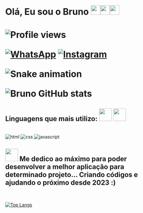 <h1>Olá, Eu sou o Bruno <img src="https://em-content.zobj.net/source/microsoft-teams/337/victory-hand_medium-light-skin-tone_270c-1f3fc_1f3fc.png" width="30px"><img src="https://em-content.zobj.net/source/microsoft-teams/337/eyes_1f440.png" width="30px"><img src="https://em-content.zobj.net/source/microsoft-teams/337/victory-hand_medium-light-skin-tone_270c-1f3fc_1f3fc.png" width="30px"><h1>

  <p><img src="https://komarev.com/ghpvc/?username=uBrunoO&color=yellow" alt="Profile views" /></p>
  
[![WhatsApp](https://img.shields.io/badge/WhatsApp-25D366?style=for-the-badge&logo=whatsapp&logoColor=white)](https://wa.me/5511966921072?text=Olá%20Bruno,%20vi%20seu%20perfil%20no%20GitHub,%20Você%20está%20disponível?)
[![Instagram](https://img.shields.io/badge/Instagram-E4405F?style=for-the-badge&logo=instagram&logoColor=white)](https://www.instagram.com/ubruno_o/)

![Snake animation](https://github.com/seu-usuário-aqui/uBrunoO/blob/output/github-contribution-grid-snake.svg)
  
![Bruno GitHub stats](https://github-readme-stats.vercel.app/api?username=uBrunoO&show_icons=true&theme=radical)

<h2> Linguagens que mais utilizo: <img src="https://em-content.zobj.net/source/microsoft-teams/337/technologist-medium-skin-tone_1f9d1-1f3fd-200d-1f4bb.png" width="40px"> <img src="https://em-content.zobj.net/source/microsoft-teams/337/alien-monster_1f47e.png" width="40px"></h2>

<div style="display: inline_block"><br/>
<img align="center" alt="html" src="https://img.shields.io/badge/HTML-239120?style=for-the-badge&logo=html5&logoColor=white">
<img align="center" alt="css" src="https://img.shields.io/badge/CSS3-1572B6?style=for-the-badge&logo=css3&logoColor=white">
<img align="center" alt="javascript" src="https://img.shields.io/badge/JavaScript-F7DF1E?style=for-the-badge&logo=javascript&logoColor=black">

  <br>
<h2><img src="https://em-content.zobj.net/source/microsoft-teams/337/hundred-points_1f4af.png" width="40px"> Me dedico ao máximo para poder desenvolver a melhor aplicação para determinado projeto... Criando códigos e ajudando o próximo desde 2023 :)</h2>
  
  <br/>
  

[![Top Langs](https://github-readme-stats.vercel.app/api/top-langs/?username=uBrunoO&exclude_repo=github-readme-stats,uBrunoO.github.io)](https://github.com/uBrunoO/github-readme-stats)
